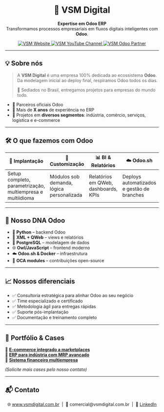 <!-- VSM - README moderno e visual -->

<h1 align="center">
   🚀 VSM Digital
</h1>

<p align="center">
  <strong>Expertise em Odoo ERP</strong><br>
  Transformamos processos empresariais em fluxos digitais inteligentes com <strong>Odoo</strong>.
</p>

<p align="center">
  <a href="https://www.vsmdigital.com.br">
    <img src="https://img.shields.io/badge/VSM-Website-34B8DB?style=for-the-badge&logo=google-chrome&logoColor=white" alt="VSM Website">
  </a>
  <a href="https://www.youtube.com/@vs-consultoria/">
    <img src="https://img.shields.io/badge/YouTube-Channel-FF0000?style=for-the-badge&logo=youtube&logoColor=white" alt="VSM YouTube Channel">
  </a>
  <a href="https://www.odoo.com/pt_BR/partners/vinicius-carvalho-da-silveira-consultoria-14886290">
    <img src="https://img.shields.io/badge/Odoo-Partner-714B67?style=for-the-badge&logo=odoo&logoColor=white" alt="VSM Odoo Partner">
  </a>
</p>

---

## 💡 Sobre nós

> A **VSM Digital** é uma empresa 100% dedicada ao ecossistema **Odoo**.  
> Da modelagem inicial ao deploy final, respiramos Odoo todos os dias.  
>  
> 📍 Sediados no Brasil, entregamos projetos para empresas do mundo todo.

- 🔹 Parceiros oficiais Odoo  
- 🔹 Mais de **X anos** de experiência no ERP  
- 🔹 Projetos em **diversos segmentos**: indústria, comércio, serviços, logística e e-commerce

---

## 🛠️ O que fazemos com Odoo

| 💼 Implantação | 🧩 Customização | 📊 BI & Relatórios | ☁️ Odoo.sh | 🔌 Integrações |
|---------------|----------------|--------------------|------------|----------------|
| Setup completo, parametrização, multiempresa e multiidioma | Módulos sob demanda, lógica personalizada | Relatórios em QWeb, dashboards, KPIs | Deploys automatizados e gestão de branches | APIs, marketplaces, ERPs, gateways |

---

## 🧬 Nosso DNA Odoo

- 🐍 **Python** – backend Odoo
- 🧾 **XML + QWeb** – views e relatórios
- 🐘 **PostgreSQL** – modelagem de dados
- 🌐 **Owl/JavaScript** – frontend moderno
- ☁️ **Odoo.sh & Docker** – infraestrutura
- 🤝 **OCA modules** – contribuições open-source

---

## 📈 Nossos diferenciais

- ✅ Consultoria estratégica para alinhar Odoo ao seu negócio
- ✅ Time especializado e certificado
- ✅ Metodologia ágil para entregas rápidas
- ✅ Suporte pós-implantação
- ✅ Documentação e treinamento completo

---

## 📸 Portfólio & Cases

🔹 **[E-commerce integrado a marketplaces](#)**  
🔹 **[ERP para indústria com MRP avançado](#)**  
🔹 **[Sistema financeiro multiempresa](#)**  

*(Solicite mais cases pelo nosso contato)*

---

## 📬 Contato

<p align="center">
  🌐 <a href="https://www.vsmdigital.com.br">www.vsmdigital.com.br</a> &nbsp;|&nbsp;
  📧 comercial@vsmdigital.com.br &nbsp;|&nbsp;
  🔗 <a href="https://linkedin.com/company/vsm-digital">LinkedIn</a>
</p>
